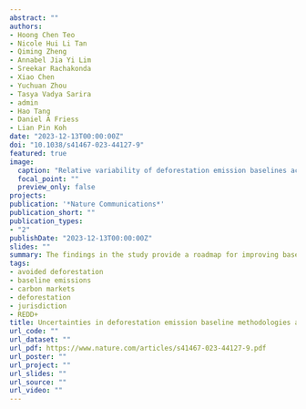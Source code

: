 ```yaml
---
abstract: ""
authors:
- Hoong Chen Teo
- Nicole Hui Li Tan 
- Qiming Zheng
- Annabel Jia Yi Lim
- Sreekar Rachakonda
- Xiao Chen
- Yuchuan Zhou
- Tasya Vadya Sarira
- admin
- Hao Tang
- Daniel A Friess
- Lian Pin Koh
date: "2023-12-13T00:00:00Z"
doi: "10.1038/s41467-023-44127-9"
featured: true
image:
  caption: "Relative variability of deforestation emission baselines across jurisdictions globally."
  focal_point: ""
  preview_only: false
projects:
publication: '*Nature Communications*'
publication_short: ""
publication_types:
- "2"
publishDate: "2023-12-13T00:00:00Z"
slides: ""
summary: The findings in the study provide a roadmap for improving baseline estimations to enhance carbon market integrity and trust.. 
tags:
- avoided deforestation
- baseline emissions
- carbon markets
- deforestation
- jurisdiction
- REDD+
title: Uncertainties in deforestation emission baseline methodologies and implications for carbon markets
url_code: ""
url_dataset: ""
url_pdf: https://www.nature.com/articles/s41467-023-44127-9.pdf
url_poster: ""
url_project: ""
url_slides: ""
url_source: ""
url_video: ""
---
```

<div data-badge-details="right" data-badge-type="medium-donut" data-doi="10.1038/s41467-023-44127-9" data-hide-no-mentions="true" class="altmetric-embed"></div>

<span class="__dimensions_badge_embed__" data-doi="10.1038/s41467-023-44127-9" data-legend="always"></span><script async src="https://badge.dimensions.ai/badge.js" charset="utf-8"></script>
